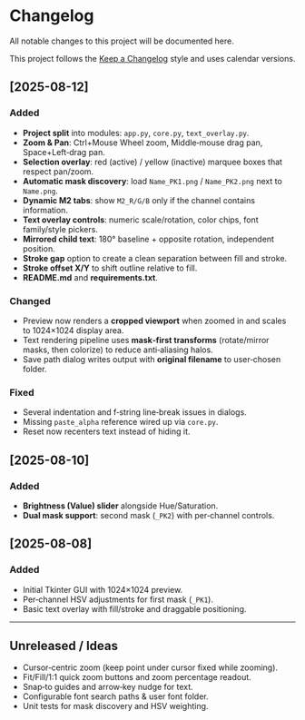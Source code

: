# Changelog

All notable changes to this project will be documented here.

This project follows the [Keep a Changelog](https://keepachangelog.com/en/1.0.0/) style and uses calendar versions.

## [2025-08-12]
### Added
- **Project split** into modules: `app.py`, `core.py`, `text_overlay.py`.
- **Zoom & Pan**: Ctrl+Mouse Wheel zoom, Middle‑mouse drag pan, Space+Left‑drag pan.
- **Selection overlay**: red (active) / yellow (inactive) marquee boxes that respect pan/zoom.
- **Automatic mask discovery**: load `Name_PK1.png` / `Name_PK2.png` next to `Name.png`.
- **Dynamic M2 tabs**: show `M2_R/G/B` only if the channel contains information.
- **Text overlay controls**: numeric scale/rotation, color chips, font family/style pickers.
- **Mirrored child text**: 180° baseline + opposite rotation, independent position.
- **Stroke gap** option to create a clean separation between fill and stroke.
- **Stroke offset X/Y** to shift outline relative to fill.
- **README.md** and **requirements.txt**.

### Changed
- Preview now renders a **cropped viewport** when zoomed in and scales to 1024×1024 display area.
- Text rendering pipeline uses **mask‑first transforms** (rotate/mirror masks, then colorize) to reduce anti‑aliasing halos.
- Save path dialog writes output with **original filename** to user‑chosen folder.

### Fixed
- Several indentation and f‑string line‑break issues in dialogs.
- Missing `paste_alpha` reference wired up via `core.py`.
- Reset now recenters text instead of hiding it.

## [2025-08-10]
### Added
- **Brightness (Value) slider** alongside Hue/Saturation.
- **Dual mask support**: second mask (`_PK2`) with per‑channel controls.

## [2025-08-08]
### Added
- Initial Tkinter GUI with 1024×1024 preview.
- Per‑channel HSV adjustments for first mask (`_PK1`).
- Basic text overlay with fill/stroke and draggable positioning.

---

## Unreleased / Ideas
- Cursor‑centric zoom (keep point under cursor fixed while zooming).
- Fit/Fill/1:1 quick zoom buttons and zoom percentage readout.
- Snap‑to guides and arrow‑key nudge for text.
- Configurable font search paths & user font folder.
- Unit tests for mask discovery and HSV weighting.

